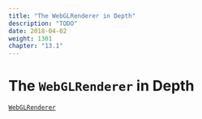 ```yaml
---
title: "The WebGLRenderer in Depth"
description: "TODO"
date: 2018-04-02
weight: 1301
chapter: "13.1"
---
```


# The `WebGLRenderer` in Depth

[`WebGLRenderer`](https://threejs.org/docs/#api/en/renderers/WebGLRenderer)

